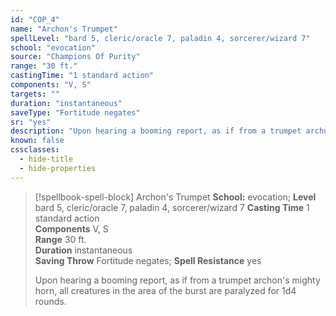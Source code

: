 ```yaml
---
id: "COP_4"
name: "Archon's Trumpet"
spellLevel: "bard 5, cleric/oracle 7, paladin 4, sorcerer/wizard 7"
school: "evocation"
source: "Champions Of Purity"
range: "30 ft."
castingTime: "1 standard action"
components: "V, S"
targets: ""
duration: "instantaneous"
saveType: "Fortitude negates"
sr: "yes"
description: "Upon hearing a booming report, as if from a trumpet archon's mighty horn, all creatures in the area of the burst are paralyzed for 1d4 rounds."
known: false
cssclasses:
  - hide-title
  - hide-properties
---
```


> [!spellbook-spell-block] Archon's Trumpet
> **School:** evocation; **Level** bard 5, cleric/oracle 7, paladin 4, sorcerer/wizard 7
> **Casting Time** 1 standard action  
> **Components** V, S  
> **Range** 30 ft.  
> **Duration** instantaneous  
> **Saving Throw** Fortitude negates; **Spell Resistance** yes
> 
> Upon hearing a booming report, as if from a trumpet archon's mighty horn, all creatures in the area of the burst are paralyzed for 1d4 rounds.